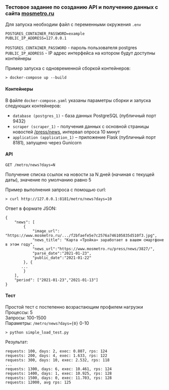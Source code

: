 ### Тестовое задание по созданию API и получению данных с сайта [mosmetro.ru](https://www.mosmetro.ru)

Для запуска необходим файл с переменными окружения `.env`
```text
POSTGRES_CONTAINER_PASSWORD=example
PUBLIC_IP_ADDRESS=127.0.0.1
```

`POSTGRES_CONTAINER_PASSWORD` - пароль пользователя postgres   
`PUBLIC_IP_ADDRESS` - IP адрес интерфейса на котором будут доступны контейнеры  

Пример запуска с одновременной сборкой контейнеров:
```text
> docker-compose up --build
```


#### Контейнеры
В файле `docker-compose.yaml` указаны параметры сборки и запуска следующих контейнеров:

- `database (postgres_1)` - база данных PostgreSQL (публичный порт 9432)
- `scraper (scraper_1)` -  получения данных с основной страницы новостей 
  [/press/news](https://www.mosmetro.ru/press/news), интервал опроса 10 минут
- `application (application_1)` – приложение Flask (публичный порт 8181), запущено через Gunicorn

#### API
`GET /metro/news?days=N` 

Получение списка ссылок на новости за N дней (начиная c текущей даты), значение по умолчанию равно 5


Пример выполнения запроса с помощью curl:
```text
> curl http://127.0.0.1:8181/metro/news?days=10
```

Ответ в формате JSON:
```text
{
    "news": [
        {
            "image_url": "https://www.mosmetro.ru/.../f2bfaefe5e7c2576a746105835d510f3.jpg",
            "news_title": "Карта «Тройка» заработает в вашем смартфоне в этом году",
            "news_url":"https://www.mosmetro.ru/press/news/3827/",
            "parse_date":"2021-01-23",
            "public_date":"2021-01-22"
        }, {
       ...
        }
    ],
    "period": ["2021-01-23","2021-01-13"]
}
```

#### Тест
Простой тест с постепенно возрастающим профилем нагрузки  
Процессы: 5  
Запросы: 100-1500  
Параметры: `/metro/news?days={0}` 0-10
```text
> python simple_load_test.py
```

Результат:
```text
requests: 100, days: 2, exec: 0.807, rps: 124
requests: 200, days: 4, exec: 1.633, rps: 122
requests: 300, days: 10, exec: 2.532, rps: 118
...
requests: 1300, days: 6, exec: 10.461, rps: 124
requests: 1400, days: 1, exec: 10.925, rps: 128
requests: 1500, days: 0, exec: 11.703, rps: 128
requests: 12000, avg rps: 125
```
